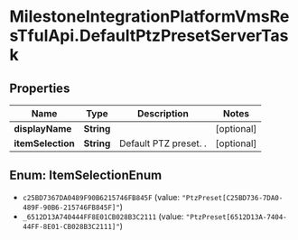 # MilestoneIntegrationPlatformVmsResTfulApi.DefaultPtzPresetServerTask

## Properties
Name | Type | Description | Notes
------------ | ------------- | ------------- | -------------
**displayName** | **String** |  | [optional] 
**itemSelection** | **String** | Default PTZ preset. . | [optional] 

<a name="ItemSelectionEnum"></a>
## Enum: ItemSelectionEnum

* `c25BD7367DA0489F90B6215746FB845F` (value: `"PtzPreset[C25BD736-7DA0-489F-90B6-215746FB845F]"`)
* `_6512D13A740444FF8E01CB028B3C2111` (value: `"PtzPreset[6512D13A-7404-44FF-8E01-CB028B3C2111]"`)

